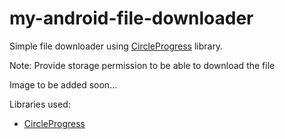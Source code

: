 # my-android-file-downloader
Simple file downloader using [CircleProgress](https://github.com/lzyzsd/CircleProgress) library.

Note: Provide storage permission to be able to download the file

Image to be added soon...

Libraries used:
- [CircleProgress](https://github.com/lzyzsd/CircleProgress)
